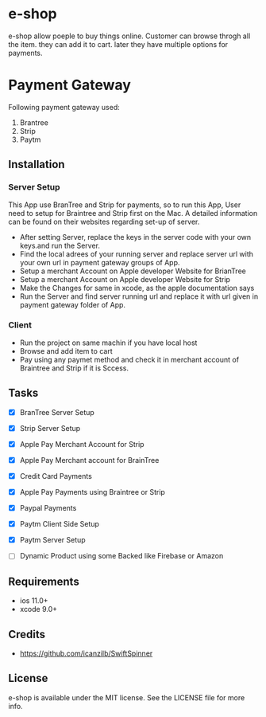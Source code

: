 # e-shop
e-shop allow poeple to buy things online. Customer can browse throgh all the item. they can add it to cart. later they have multiple options for payments.

# Payment Gateway
Following payment gateway used:
1. Brantree
2. Strip
3. Paytm
## Installation

### Server Setup
This App use BranTree and Strip for payments, so to run this App, User need to setup for Braintree and Strip first on the Mac. 
A detailed information can be found on their websites regarding set-up of server.

- After setting Server, replace the keys in the server code  with your own keys.and run the Server. 
- Find the local adrees of your running server and replace server url with your own url in payment gateway groups of App.
- Setup a merchant Account on Apple developer Website for BrianTree
- Setup a merchant Account on Apple developer Website for Strip
- Make the Changes for same in xcode, as the apple documentation says
- Run the Server and find server running url and replace it with url given in payment gateway folder of App.

### Client
- Run the project on same machin if you have local host
- Browse and add item to cart
- Pay using any paymet method and check it in merchant account of Braintree and Strip if it is Sccess.

## Tasks

- [x] BranTree Server Setup
- [x] Strip Server Setup
- [x] Apple Pay Merchant Account for Strip
- [x] Apple Pay Merchant account for BrainTree
- [x] Credit Card Payments
- [x] Apple Pay Payments using Braintree or Strip
- [x] Paypal Payments
- [x] Paytm Client Side Setup
- [x] Paytm Server Setup
- [ ] Dynamic Product using some Backed like Firebase or Amazon





## Requirements
- ios 11.0+
- xcode 9.0+

## Credits
- https://github.com/icanzilb/SwiftSpinner



## License
e-shop is available under the MIT license. See the LICENSE file for more info.
